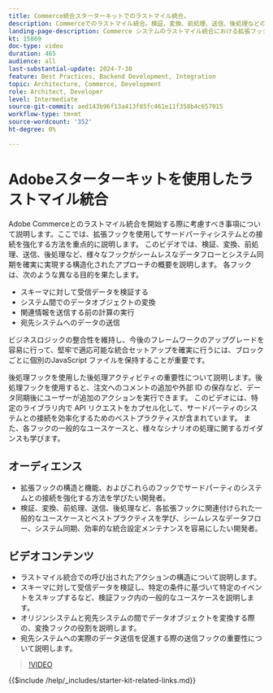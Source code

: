 ```yaml
---
title: Commerce統合スターターキットでのラストマイル統合。
description: Commerceでのラストマイル統合。検証、変換、前処理、送信、後処理などの拡張フックを重点的に説明​
landing-page-description: Commerce システムのラストマイル統合における拡張フックの構造と機能について説明します。
kt: 15869
doc-type: video
duration: 465
audience: all
last-substantial-update: 2024-7-30
feature: Best Practices, Backend Development, Integration
topic: Architecture, Commerce, Development
role: Architect, Developer
level: Intermediate
source-git-commit: aed143b96f13a413f85fc461e11f358b4c657015
workflow-type: tm+mt
source-wordcount: '352'
ht-degree: 0%

---
```


# Adobeスターターキットを使用したラストマイル統合

Adobe Commerceとのラストマイル統合を開始する際に考慮すべき事項について説明します。ここでは、拡張フックを使用してサードパーティシステムとの接続を強化する方法を重点的に説明します。 このビデオでは、検証、変換、前処理、送信、後処理など、様々なフックがシームレスなデータフローとシステム同期を確実に実現する構造化されたアプローチの概要を説明します。 各フックは、次のような異なる目的を果たします。

* スキーマに対して受信データを検証する
* システム間でのデータオブジェクトの変換
* 関連情報を送信する前の計算の実行
* 宛先システムへのデータの送信

ビジネスロジックの整合性を維持し、今後のフレームワークのアップグレードを容易に行って、堅牢で適応可能な統合セットアップを確実に行うには、ブロックごとに個別のJavaScript ファイルを保持することが重要です。

後処理フックを使用した後処理アクティビティの重要性について説明します。後処理フックを使用すると、注文へのコメントの追加や外部 ID の保存など、データ同期後にユーザーが追加のアクションを実行できます。 このビデオには、特定のライブラリ内で API リクエストをカプセル化して、サードパーティのシステムとの接続を効率化するためのベストプラクティスが含まれています。 また、各フックの一般的なユースケースと、様々なシナリオの処理に関するガイダンスも学びます。

## オーディエンス

* 拡張フックの構造と機能、およびこれらのフックでサードパーティのシステムとの接続を強化する方法を学びたい開発者。
* 検証、変換、前処理、送信、後処理など、各拡張フックに関連付けられた一般的なユースケースとベストプラクティスを学び、シームレスなデータフロー、システム同期、効率的な統合設定メンテナンスを容易にしたい開発者。&#x200B;

## ビデオコンテンツ

* ラストマイル統合での呼び出されたアクションの構造について説明します。
* スキーマに対して受信データを検証し、特定の条件に基づいて特定のイベントをスキップするなど、検証フック内の一般的なユースケースを説明します。&#x200B;
* オリジンシステムと宛先システムの間でデータオブジェクトを変換する際の、変換フックの役割を説明します。
* 宛先システムへの実際のデータ送信を促進する際の送信フックの重要性について説明します。

>[!VIDEO](https://video.tv.adobe.com/v/3431692?learn=on)

{{$include /help/_includes/starter-kit-related-links.md}}
